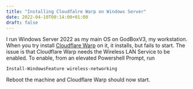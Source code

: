 ```yaml
---
title: "Installing Cloudfalre Warp on Windows Server"
date: 2022-04-10T00:14:00+01:00
draft: false
---
```

I run Windows Server 2022 as my main OS on GodBoxV3, my workstation. When you try install [Cloudflare Warp](https://1.1.1.1) on it, it installs, but fails to start. The issue is that Cloudflare Warp needs the Wireless LAN Service to be enabled. To enable, from an elevated Powershell Prompt, run

`Install-WindowsFeature wireless-networking`

Reboot the machine and Cloudflare Warp should now start. 